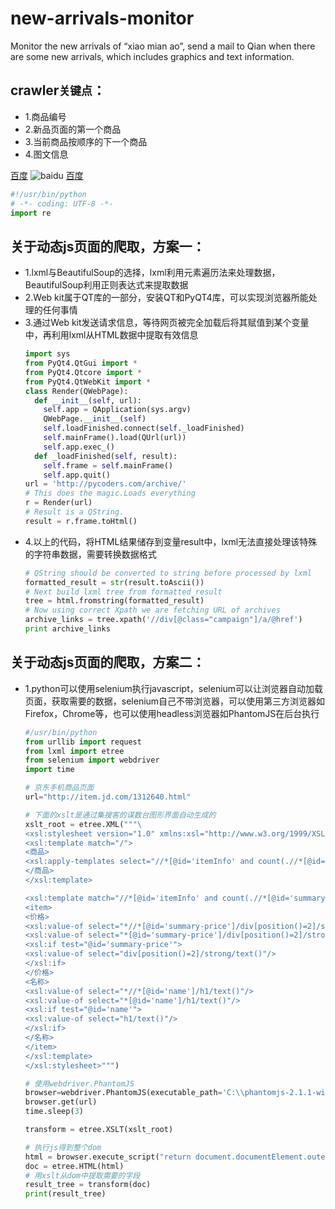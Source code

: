 # new-arrivals-monitor
Monitor the new arrivals of “xiao mian ao”, send a mail to Qian when there are some new arrivals, which includes graphics and text information.

## crawler`关键点`：
* 1.商品编号
* 2.新品页面的第一个商品
* 3.当前商品按顺序的下一个商品
* 4.图文信息

[百度](https://www.baidu.com "baidu")
![baidu](http://www.baidu.com/img/bdlogo.gif "百度logo")
[百度](https://www.baidu.com "baidu")

```python
#!/usr/bin/python
# -*- coding: UTF-8 -*-
import re
```

## 关于动态js页面的爬取，方案一：
* 1.lxml与BeautifulSoup的选择，lxml利用元素遍历法来处理数据，BeautifulSoup利用正则表达式来提取数据
* 2.Web kit属于QT库的一部分，安装QT和PyQT4库，可以实现浏览器所能处理的任何事情
* 3.通过Web kit发送请求信息，等待网页被完全加载后将其赋值到某个变量中，再利用lxml从HTML数据中提取有效信息
  ```python
  import sys
  from PyQt4.QtGui import *
  from PyQt4.Qtcore import *
  from PyQt4.QtWebKit import *
  class Render(QWebPage):
    def __init__(self, url):
      self.app = QApplication(sys.argv)
      QWebPage.__init__(self)
      self.loadFinished.connect(self._loadFinished)
      self.mainFrame().load(QUrl(url))
      self.app.exec_()
    def _loadFinished(self, result):
      self.frame = self.mainFrame()
      self.app.quit()
  url = 'http://pycoders.com/archive/'
  # This does the magic.Loads everything
  r = Render(url)
  # Result is a QString.
  result = r.frame.toHtml()
  
* 4.以上的代码，将HTML结果储存到变量result中，lxml无法直接处理该特殊的字符串数据，需要转换数据格式
  ```python
  # QString should be converted to string before processed by lxml
  formatted_result = str(result.toAscii())
  # Next build lxml tree from formatted_result
  tree = html.fromstring(formatted_result)
  # Now using correct Xpath we are fetching URL of archives
  archive_links = tree.xpath('//div[@class="campaign"]/a/@href')
  print archive_links
  ```

## 关于动态js页面的爬取，方案二：
* 1.python可以使用selenium执行javascript，selenium可以让浏览器自动加载页面，获取需要的数据，selenium自己不带浏览器，可以使用第三方浏览器如Firefox，Chrome等，也可以使用headless浏览器如PhantomJS在后台执行
  ```python
  #/usr/bin/python
  from urllib import request
  from lxml import etree
  from selenium import webdriver
  import time

  # 京东手机商品页面
  url="http://item.jd.com/1312640.html"

  # 下面的xslt是通过集搜客的谋数台图形界面自动生成的
  xslt_root = etree.XML("""\
  <xsl:stylesheet version="1.0" xmlns:xsl="http://www.w3.org/1999/XSL/Transform" >
  <xsl:template match="/">
  <商品>
  <xsl:apply-templates select="//*[@id='itemInfo' and count(.//*[@id='summary-price']/div[position()=2]/strong/text())>0 and count(.//*[@id='name']/h1/text())>0]" mode="商品"/>
  </商品>
  </xsl:template>

  <xsl:template match="//*[@id='itemInfo' and count(.//*[@id='summary-price']/div[position()=2]/strong/text())>0 and count(.//*[@id='name']/h1/text())>0]" mode="商品">
  <item>
  <价格>
  <xsl:value-of select="*//*[@id='summary-price']/div[position()=2]/strong/text()"/>
  <xsl:value-of select="*[@id='summary-price']/div[position()=2]/strong/text()"/>
  <xsl:if test="@id='summary-price'">
  <xsl:value-of select="div[position()=2]/strong/text()"/>
  </xsl:if>
  </价格>
  <名称>
  <xsl:value-of select="*//*[@id='name']/h1/text()"/>
  <xsl:value-of select="*[@id='name']/h1/text()"/>
  <xsl:if test="@id='name'">
  <xsl:value-of select="h1/text()"/>
  </xsl:if>
  </名称>
  </item>
  </xsl:template>
  </xsl:stylesheet>""")

  # 使用webdriver.PhantomJS
  browser=webdriver.PhantomJS(executable_path='C:\\phantomjs-2.1.1-windows\\bin\\phantomjs.exe')
  browser.get(url)
  time.sleep(3)

  transform = etree.XSLT(xslt_root)

  # 执行js得到整个dom
  html = browser.execute_script("return document.documentElement.outerHTML")
  doc = etree.HTML(html)
  # 用xslt从dom中提取需要的字段
  result_tree = transform(doc)
  print(result_tree)
  ```
